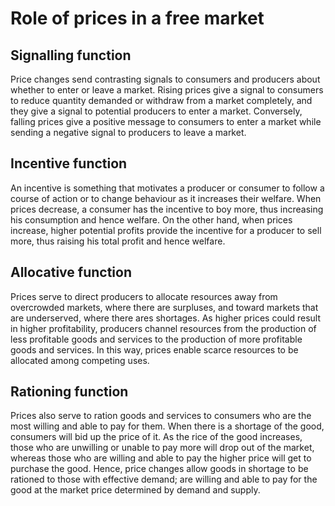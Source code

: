 # Role of prices in a free market

## Signalling function
Price changes send contrasting signals to consumers and producers about whether to enter or leave a market. 
Rising prices give a signal to consumers to reduce quantity demanded or withdraw from a market completely, and they give a signal to potential producers to enter a market. 
Conversely, falling prices give a positive message to consumers to enter a market while sending a negative signal to producers to leave a market.

## Incentive function
An incentive is something that motivates a producer or consumer to follow a course of action or to change behaviour as it increases their welfare. 
When prices decrease, a consumer has the incentive to boy more, thus increasing his consumption and hence welfare. 
On the other hand, when prices increase, higher potential profits provide the incentive for a producer to sell more, thus raising his total profit and hence welfare.

## Allocative function
Prices serve to direct producers to allocate resources away from overcrowded markets, where there are surpluses, and toward markets that are underserved, where there ares shortages. 
As higher prices could result in higher profitability, producers channel resources from the production of less profitable goods and services to the production of more profitable goods and services. 
In this way, prices enable scarce resources to be allocated among competing uses. 

## Rationing function
Prices also serve to ration goods and services to consumers who are the most willing and able to pay for them. When there is a shortage of the good, consumers will bid up the price of it. As the rice of the good increases, those who are unwilling or unable to pay more will drop out of the market, whereas those who are willing and able to pay the higher price will get to purchase the good. Hence, price changes allow goods in shortage to be rationed to those with effective demand; are willing and able to pay for the good at the market price determined by demand and supply.